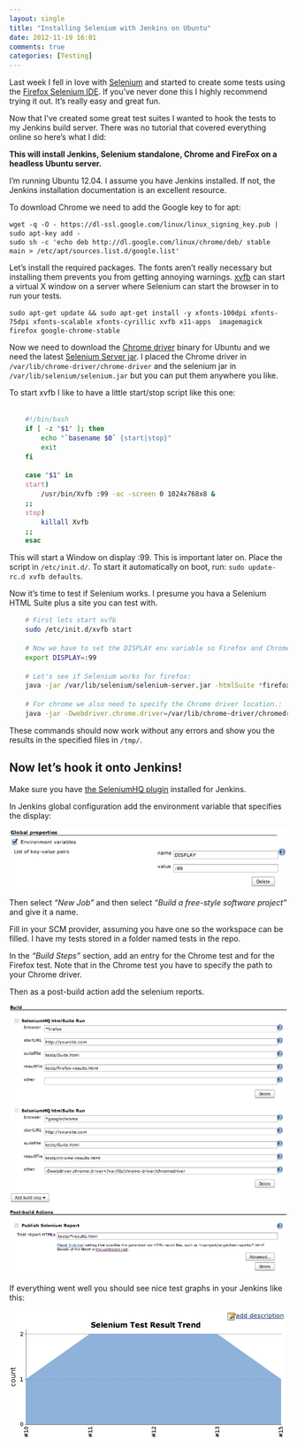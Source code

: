 ```yaml
---
layout: single
title: "Installing Selenium with Jenkins on Ubuntu"
date: 2012-11-19 16:01
comments: true
categories: [Testing]
---
```

Last week I fell in love with [Selenium](http://seleniumhq.org/) and started to create some tests using the [Firefox Selenium IDE](http://seleniumhq.org/projects/ide/). If you’ve never done this I highly recommend trying it out. It’s really easy and great fun.

Now that I’ve created some great test suites I wanted to hook the tests to my Jenkins build server. There was no tutorial that covered everything online so here’s what I did:

**This will install Jenkins, Selenium standalone, Chrome and FireFox on a headless Ubuntu server.**

<!--more-->

I’m running Ubuntu 12.04. I assume you have Jenkins installed. If not, the Jenkins installation documentation is an excellent resource.

To download Chrome we need to add the Google key to for apt:


	wget -q -O - https://dl-ssl.google.com/linux/linux_signing_key.pub | sudo apt-key add -
	sudo sh -c 'echo deb http://dl.google.com/linux/chrome/deb/ stable main > /etc/apt/sources.list.d/google.list'


Let’s install the required packages. The fonts aren’t really necessary but installing them prevents you from getting annoying warnings. [xvfb](http://en.wikipedia.org/wiki/Xvfb) can start a virtual X window on a server where Selenium can start the browser in to run your tests.

	sudo apt-get update && sudo apt-get install -y xfonts-100dpi xfonts-75dpi xfonts-scalable xfonts-cyrillic xvfb x11-apps  imagemagick firefox google-chrome-stable

Now we need to download the [Chrome driver](https://www.google.com/search?q=selenium+chrome+driver) binary for Ubuntu and we need the latest [Selenium Server jar](http://seleniumhq.org/download/). I placed the Chrome driver in `/var/lib/chrome-driver/chrome-driver` and the selenium jar in `/var/lib/selenium/selenium.jar` but you can put them anywhere you like.

To start xvfb I like to have a little start/stop script like this one:

```bash
	
	#!/bin/bash
	if [ -z "$1" ]; then
		echo "`basename $0` {start|stop}"
		exit
	fi
	
	case "$1" in
	start)
		/usr/bin/Xvfb :99 -ac -screen 0 1024x768x8 &
	;;
	stop)
		killall Xvfb
	;;
	esac
```

This will start a Window on display :99. This is important later on. Place the script in `/etc/init.d/`. To start it automatically on boot, run:  `sudo update-rc.d xvfb defaults`.

Now it’s time to test if Selenium works. I presume you hava a Selenium HTML Suite plus a site you can test with.

```bash
	# First lets start xvfb
	sudo /etc/init.d/xvfb start

	# Now we have to set the DISPLAY env variable so Firefox and Chrome know where to open the browser.
	export DISPLAY=:99

	# Let's see if Selenium works for firefox:
	java -jar /var/lib/selenium/selenium-server.jar -htmlSuite *firefox http://yoursite.com "/path/to/your/tests/Suite.html" "/tmp/firefox-results.html"

	# For chrome we also need to specify the Chrome driver location.:
	java -jar -Dwebdriver.chrome.driver=/var/lib/chrome-driver/chromedriver /var/lib/selenium/selenium-server.jar -htmlSuite *googlechrome http://yoursite.com "/path/to/your/tests/Suite.html" "/tmp/chrome-results.html"
```

These commands should now work without any errors and show you the results in the specified files in `/tmp/`.

## Now let’s hook it onto Jenkins!

Make sure you have [the SeleniumHQ plugin](http://wiki.hudson-ci.org/display/HUDSON/Seleniumhq+Plugin) installed for Jenkins.

In Jenkins global configuration add the environment variable that specifies the display:

![Selenium with Jenkins](/assets/images/installing-selenium-with-jenkins-on-ubuntu/env.png)

Then select *“New Job”* and then select *“Build a free-style software project”* and give it a name.

Fill in your SCM provider, assuming you have one so the workspace can be filled. I have my tests stored in a folder named tests in the repo.

In the *“Build Steps”* section, add an entry for the Chrome test and for the Firefox test. Note that in the Chrome test you have to specify the path to your Chrome driver.

Then as a post-build action add the selenium reports.

![Config](/assets/images/installing-selenium-with-jenkins-on-ubuntu/config.png)

If everything went well you should see nice test graphs in your Jenkins like this:

![Test result](/assets/images/installing-selenium-with-jenkins-on-ubuntu/test-result.png)

